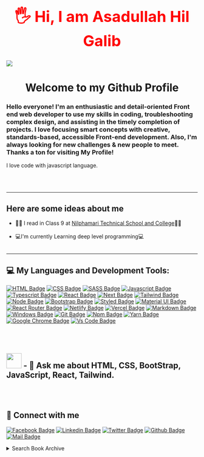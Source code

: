 <h1 style="color: red; font-weight : 700; font-size : 40px;" align="center" >🖐 Hi, I am Asadullah Hil Galib</h1>

<img src="https://i.ibb.co/7jRfQpW/github-profile.jpg"/>
<div>
    <h1 align="center" >Welcome to my Github Profile</h1>
    <h3>Hello everyone!
I'm an enthusiastic and detail-oriented Front end web developer to use my skills in coding, troubleshooting complex design, and assisting in the timely completion of projects. I love focusing smart concepts with creative, standards-based, accessible Front-end development. Also, I'm always looking for new challenges & new people to meet.
Thanks a ton for visiting My Profile!</h3>
    <p>I love code with javascript language.</p>
</div>


<br/>
<br/>
<hr/>
<h2>Here are some ideas about me</h2>
<ul>
   <li>👩‍🔬 I read in Class 9 at <a href="https://www.nilphamaritsc.gov.bd/"> Nilphamari Technical School and College</a>🧑‍🔬</li>
   <br/>
   <li>💻I'm currently Learning deep level programming💻</li>
   <br/>
</ul>

<hr/>
<hr"/>


## 💻 My Languages and Development Tools:

[![HTML Badge](https://img.shields.io/badge/HTML5-E34F26?style=for-the-badge&logo=html5&logoColor=white)](https://github.com/codergalib20)
[![CSS Badge](https://img.shields.io/badge/CSS3-1572B6?style=for-the-badge&logo=css3&logoColor=white)](https://github.com/codergalib20)
[![SASS Badge](https://img.shields.io/badge/Sass-CC6699?style=for-the-badge&logo=sass&logoColor=white)](https://github.com/codergalib20)
[![Javascript Badge](https://img.shields.io/badge/JavaScript-F7DF1E?style=for-the-badge&logo=javascript&logoColor=black)](https://github.com/codergalib20)
[![Typescript Badge](https://img.shields.io/badge/typeScript-0078D6?style=for-the-badge&logo=typeScript&logoColor=white)](https://github.com/codergalib20)
[![React Badge](https://img.shields.io/badge/React-20232A?style=for-the-badge&logo=react&logoColor=61DAFB)](https://github.com/codergalib20)
[![Next Badge](https://img.shields.io/badge/NextJS-000?style=for-the-badge&logo=nextjs&logoColor=61DAFB)](https://github.com/codergalib20)
[![Tailwind Badge](https://img.shields.io/badge/Tailwind_CSS-38B2AC?style=for-the-badge&logo=tailwind-css&logoColor=white)](https://github.com/codergalib20)
[![Node Badge](https://img.shields.io/badge/Node.js-43853D?style=for-the-badge&logo=node.js&logoColor=white)](https://github.com/codergalib20)
[![Bootstrap Badge](https://img.shields.io/badge/Bootstrap-563D7C?style=for-the-badge&logo=bootstrap&logoColor=white)](https://github.com/codergalib20)
[![Styled Badge](https://img.shields.io/badge/styled--components-DB7093?style=for-the-badge&logo=styled-components&logoColor=white)](https://github.com/codergalib20)
[![Material UI Badge](https://img.shields.io/badge/Material--UI-0081CB?style=for-the-badge&logo=material-ui&logoColor=white)](https://github.com/codergalib20)
[![React Router Badge](https://img.shields.io/badge/React_Router-CA4245?style=for-the-badge&logo=react-router&logoColor=white)](https://github.com/codergalib20)
[![Netlify Badge](https://img.shields.io/badge/Netlify-00C7B7?style=for-the-badge&logo=netlify&logoColor=white)](https://github.com/codergalib20)
[![Vercel Badge](https://img.shields.io/badge/vercel-000?style=for-the-badge&logo=vercel&logoColor=white)](https://github.com/codergalib20)
[![Markdown Badge](https://img.shields.io/badge/Markdown-000000?style=for-the-badge&logo=markdown&logoColor=white)](https://github.com/codergalib20)
[![Windows Badge](https://img.shields.io/badge/Windows-0078D6?style=for-the-badge&logo=windows&logoColor=white)](https://github.com/codergalib20)
[![Git Badge](https://img.shields.io/badge/git-f34f29?style=for-the-badge&logo=git&logoColor=white)](https://github.com/codergalib20)
[![Npm Badge](https://img.shields.io/badge/npm-d7141a?style=for-the-badge&logo=npm&logoColor=white)](https://github.com/codergalib20)
[![Yarn Badge](https://img.shields.io/badge/yarn-0078D6?style=for-the-badge&logo=yarn&logoColor=white)](https://github.com/codergalib20)
[![Google Chrome Badge](https://img.shields.io/badge/google_chrome-556532?style=for-the-badge&logo=googlechrome&logoColor=white)](https://github.com/codergalib20)
[![Vs Code Badge](https://img.shields.io/badge/Visual_Studio_Code-0078D6?style=for-the-badge&logo=visualstudiocode&logoColor=white)](https://github.com/codergalib20)

<br/>
<br/>



## <img src="https://media.giphy.com/media/WUlplcMpOCEmTGBtBW/giphy.gif" width="40"> - 💬 Ask me about **HTML, CSS, BootStrap, JavaScript, React, Tailwind**.

<br/>
</br>




## 🚀 Connect with me

[![Facebook Badge](https://img.shields.io/badge/Facebook-1877F2?style=for-the-badge&logo=facebook&logoColor=white)](https://www.facebook.com/codergalib20/)
[![Linkedin Badge](https://img.shields.io/badge/LinkedIn-0077B5?style=for-the-badge&logo=linkedin&logoColor=white)](https://www.linkedin.com/in/codergalib/)
[![Twitter Badge](https://img.shields.io/badge/Twitter-e83a3b?style=for-the-badge&logo=twitter&logoColor=white)](https://www.twitter.com/in/codergalib20/)
[![Github Badge](https://img.shields.io/badge/GitHub-100000?style=for-the-badge&logo=github&logoColor=white)](https://github.com/codergalib20)
[![Mail Badge](https://img.shields.io/badge/Gmail-D14836?style=for-the-badge&logo=gmail&logoColor=white)](mailto:coderboygalif@gmail.com)




<details>
<summary>Search Book Archive</summary>

1. Live Demo: https://book-archive-vanilla-js-smabtahinoor.vercel.app/
2. Github Code:https://github.com/coderabtahinoor/Book-Archive-VanillaJS
3. Technology : Vaniila JS
![ss](https://images.unsplash.com/photo-1526778548025-fa2f459cd5c1?ixlib=rb-1.2.1&ixid=MnwxMjA3fDB8MHxwaG90by1wYWdlfHx8fGVufDB8fHx8&auto=format&fit=crop&w=1333&q=80)
</details>
